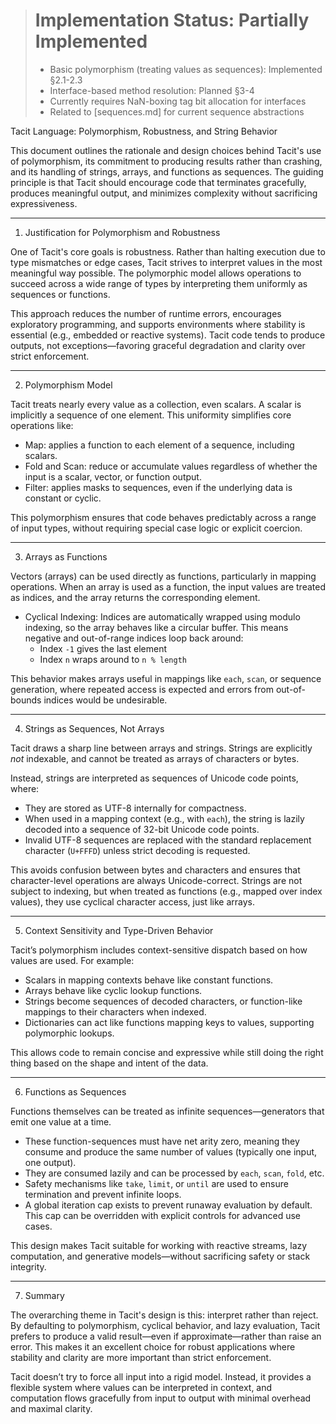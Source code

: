 > # Implementation Status: Partially Implemented
> - Basic polymorphism (treating values as sequences): Implemented §2.1-2.3
> - Interface-based method resolution: Planned §3-4 
> - Currently requires NaN-boxing tag bit allocation for interfaces
> - Related to [sequences.md] for current sequence abstractions

Tacit Language: Polymorphism, Robustness, and String Behavior

This document outlines the rationale and design choices behind Tacit's use of polymorphism, its commitment to producing results rather than crashing, and its handling of strings, arrays, and functions as sequences. The guiding principle is that Tacit should encourage code that terminates gracefully, produces meaningful output, and minimizes complexity without sacrificing expressiveness.

---

1. Justification for Polymorphism and Robustness

One of Tacit's core goals is robustness. Rather than halting execution due to type mismatches or edge cases, Tacit strives to interpret values in the most meaningful way possible. The polymorphic model allows operations to succeed across a wide range of types by interpreting them uniformly as sequences or functions.

This approach reduces the number of runtime errors, encourages exploratory programming, and supports environments where stability is essential (e.g., embedded or reactive systems). Tacit code tends to produce outputs, not exceptions—favoring graceful degradation and clarity over strict enforcement.

---

2. Polymorphism Model

Tacit treats nearly every value as a collection, even scalars. A scalar is implicitly a sequence of one element. This uniformity simplifies core operations like:

- Map: applies a function to each element of a sequence, including scalars.
- Fold and Scan: reduce or accumulate values regardless of whether the input is a scalar, vector, or function output.
- Filter: applies masks to sequences, even if the underlying data is constant or cyclic.

This polymorphism ensures that code behaves predictably across a range of input types, without requiring special case logic or explicit coercion.

---

3. Arrays as Functions

Vectors (arrays) can be used directly as functions, particularly in mapping operations. When an array is used as a function, the input values are treated as indices, and the array returns the corresponding element.

- Cyclical Indexing: Indices are automatically wrapped using modulo indexing, so the array behaves like a circular buffer. This means negative and out-of-range indices loop back around:
  - Index `-1` gives the last element
  - Index `n` wraps around to `n % length`

This behavior makes arrays useful in mappings like `each`, `scan`, or sequence generation, where repeated access is expected and errors from out-of-bounds indices would be undesirable.

---

4. Strings as Sequences, Not Arrays

Tacit draws a sharp line between arrays and strings. Strings are explicitly *not* indexable, and cannot be treated as arrays of characters or bytes.

Instead, strings are interpreted as sequences of Unicode code points, where:

- They are stored as UTF-8 internally for compactness.
- When used in a mapping context (e.g., with `each`), the string is lazily decoded into a sequence of 32-bit Unicode code points.
- Invalid UTF-8 sequences are replaced with the standard replacement character (`U+FFFD`) unless strict decoding is requested.

This avoids confusion between bytes and characters and ensures that character-level operations are always Unicode-correct. Strings are not subject to indexing, but when treated as functions (e.g., mapped over index values), they use cyclical character access, just like arrays.

---

5. Context Sensitivity and Type-Driven Behavior

Tacit’s polymorphism includes context-sensitive dispatch based on how values are used. For example:

- Scalars in mapping contexts behave like constant functions.
- Arrays behave like cyclic lookup functions.
- Strings become sequences of decoded characters, or function-like mappings to their characters when indexed.
- Dictionaries can act like functions mapping keys to values, supporting polymorphic lookups.

This allows code to remain concise and expressive while still doing the right thing based on the shape and intent of the data.

---

6. Functions as Sequences

Functions themselves can be treated as infinite sequences—generators that emit one value at a time.

- These function-sequences must have net arity zero, meaning they consume and produce the same number of values (typically one input, one output).
- They are consumed lazily and can be processed by `each`, `scan`, `fold`, etc.
- Safety mechanisms like `take`, `limit`, or `until` are used to ensure termination and prevent infinite loops.
- A global iteration cap exists to prevent runaway evaluation by default. This cap can be overridden with explicit controls for advanced use cases.

This design makes Tacit suitable for working with reactive streams, lazy computation, and generative models—without sacrificing safety or stack integrity.

---

7. Summary

The overarching theme in Tacit's design is this: interpret rather than reject. By defaulting to polymorphism, cyclical behavior, and lazy evaluation, Tacit prefers to produce a valid result—even if approximate—rather than raise an error. This makes it an excellent choice for robust applications where stability and clarity are more important than strict enforcement.

Tacit doesn’t try to force all input into a rigid model. Instead, it provides a flexible system where values can be interpreted in context, and computation flows gracefully from input to output with minimal overhead and maximal clarity.
